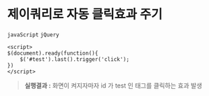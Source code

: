 
# 제이쿼리로 자동 클릭효과 주기
`javaScript` `jQuery`
```
<script>
$(document).ready(function(){
	$('#test').last().trigger('click');
})
</script>
```

> **실행결과 :**
화면이 켜지자마자 id 가 test 인 태그를 클릭하는 효과 발생


